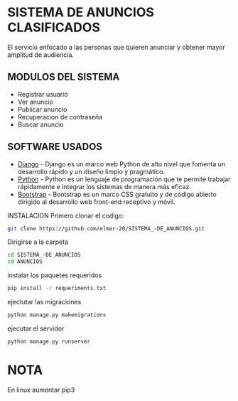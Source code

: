 # SISTEMA DE ANUNCIOS CLASIFICADOS

El servicio enfocado a las personas que quieren anunciar y obtener mayor amplitud de audiencia.

## MODULOS DEL SISTEMA

- Registrar usuario
- Ver anuncio
- Publicar anuncio
- Recuperacion de contraseña
- Buscar anuncio

## SOFTWARE USADOS

- [Django] - Django es un marco web Python de alto nivel que fomenta un desarrollo rápido y un diseño limpio y pragmático.
- [Python] - Python es un lenguaje de programación que te permite trabajar rápidamente e integrar los sistemas de manera más eficaz.
- [Bootstrap] - Bootstrap es un marco CSS gratuito y de código abierto dirigido al desarrollo web front-end receptivo y móvil. 

INSTALACION
Primero clonar el codigo:
```sh
git clone https://github.com/elmer-20/SISTEMA_-DE_ANUNCIOS.git
```
Dirigirse a la carpeta
```sh
cd SISTEMA_-DE_ANUNCIOS
cd ANUNCIOS
```
instalar los paquetes requeridos
```sh
pip install -r requeriments.txt
```
ejectutar las migraciones
```sh
python manage.py makemigrations
```
ejecutar el servidor
```sh
python manage.py runserver
```
# NOTA
En linux aumentar pip3

[Django]: <https://www.djangoproject.com/> 
[Python]: <https://www.python.org/>
[Bootstrap]: <https://getbootstrap.com/>
